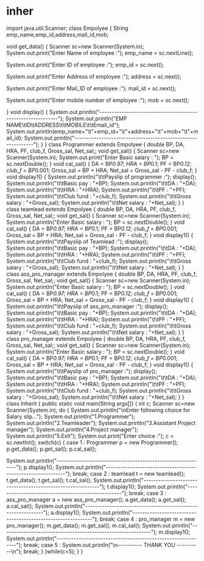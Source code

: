 # inher
import java.util.Scanner; 
class Empolyee 
{ 
 String emp_name,emp_id,address,mail_id,mob; 
 
 
 void get_data() 
 { 
 Scanner sc=new Scanner(System.in); 
 System.out.print("Enter Name of employee :"); 
 emp_name = sc.nextLine(); 
 
 System.out.print("Enter ID of employee :"); 
 emp_id = sc.next(); 
 
 System.out.print("Enter Address of employee :"); 
 address = sc.next(); 
 
 System.out.print("Enter Mail_ID of employee :"); 
 mail_id = sc.next(); 
 
 System.out.print("Enter mobile number of employee :"); 
 mob = sc.next(); 
 
 } 
 void display() 
 { 
 System.out.println("-------------------------------------------------------------"); 
 System.out.println("EMP NAME\tID\tADDRESS\t\tMOBILE\t\tEmail_id"); 
 System.out.println(emp_name+"\t"+emp_id+"\t"+address+"\t"+mob+"\t"+mail_id); 
System.out.println("-------------------------------------------------------------"); 
 } 
} 
class Programmer extends Empolyee 
{ 
double BP, DA, HRA, PF, club_f, Gross_sal, Net_sal;; 
void get_sal() 
{ 
Scanner sc=new Scanner(System.in); 
 System.out.print("Enter Basic salary : "); 
 BP = sc.nextDouble(); 
} 
void cal_sal() 
{ 
DA = BP*0.97; 
HRA = BP*0.1; 
PF = BP*0.12; 
club_f = BP*0.001; 
Gross_sal = BP + HRA; 
Net_sal = Gross_sal - PF - club_f; 
} 
void display1() 
{ 
System.out.println("\t\tPayslip of programmer :"); 
display(); 
System.out.println("\t\tBasic pay : "+BP); 
System.out.println("\t\tDA : "+DA); 
System.out.println("\t\tHRA : "+HRA); 
System.out.println("\t\tPF : "+PF); 
System.out.println("\t\tClub fund : "+club_f); 
System.out.println("\t\tGross salary : "+Gross_sal); 
System.out.println("\t\tNet salary : "+Net_sal); 
} 
} 
class teamlead extends Empolyee 
{ 
double BP, DA, HRA, PF, club_f, Gross_sal, Net_sal;; 
void get_sal() 
{ 
Scanner sc=new Scanner(System.in); 
 System.out.println("Enter Basic salary : "); 
 BP = sc.nextDouble(); 
} 
void cal_sal() 
{ 
DA = BP*0.97; 
HRA = BP*0.1; 
PF = BP*0.12; 
club_f = BP*0.001; 
Gross_sal = BP + HRA; 
Net_sal = Gross_sal - PF - club_f; 
} 
void display1() 
{ 
System.out.println("\t\tPayslip of Teamlead :"); 
display(); 
System.out.println("\t\tBasic pay : "+BP); 
System.out.println("\t\tDA : "+DA); 
System.out.println("\t\tHRA : "+HRA); 
System.out.println("\t\tPF : "+PF); 
System.out.println("\t\tClub fund : "+club_f); 
System.out.println("\t\tGross salary : "+Gross_sal); 
System.out.println("\t\tNet salary : "+Net_sal); 
} 
} 
class ass_pro_manager extends Empolyee 
{ 
double BP, DA, HRA, PF, club_f, Gross_sal, Net_sal;; 
void get_sal() 
{ 
Scanner sc=new Scanner(System.in); 
 System.out.println("Enter Basic salary : "); 
 BP = sc.nextDouble(); 
} 
void cal_sal() 
{ 
DA = BP*0.97; 
HRA = BP*0.1; 
PF = BP*0.12; 
club_f = BP*0.001; 
Gross_sal = BP + HRA; 
Net_sal = Gross_sal - PF - club_f; 
} 
void display1() 
{ 
System.out.println("\t\tPayslip of ass_pro_manager :"); 
display(); 
System.out.println("\t\tBasic pay : "+BP); 
System.out.println("\t\tDA : "+DA); 
System.out.println("\t\tHRA : "+HRA); 
System.out.println("\t\tPF : "+PF); 
System.out.println("\t\tClub fund : "+club_f); 
System.out.println("\t\tGross salary : "+Gross_sal); 
System.out.println("\t\tNet salary : "+Net_sal); 
} 
} 
class pro_manager extends Empolyee 
{ 
double BP, DA, HRA, PF, club_f, Gross_sal, Net_sal;; 
void get_sal() 
{ 
Scanner sc=new Scanner(System.in); 
 System.out.println("Enter Basic salary : "); 
 BP = sc.nextDouble(); 
} 
void cal_sal() 
{ 
DA = BP*0.97; 
HRA = BP*0.1; 
PF = BP*0.12; 
club_f = BP*0.001; 
Gross_sal = BP + HRA; 
Net_sal = Gross_sal - PF - club_f; 
} 
void display1() 
{ 
System.out.println("\t\tPayslip of pro_manager :"); 
display(); 
System.out.println("\t\tBasic pay : "+BP); 
System.out.println("\t\tDA : "+DA); 
System.out.println("\t\tHRA : "+HRA); 
System.out.println("\t\tPF : "+PF); 
System.out.println("\t\tClub fund : "+club_f); 
System.out.println("\t\tGross salary : "+Gross_sal); 
System.out.println("\t\tNet salary : "+Net_sal); 
} 
} 
class Inherit 
{ 
public static void main(String args[]) 
{ 
int c; 
Scanner sc=new Scanner(System.in); 
do 
{ 
System.out.println("\nEnter following choice for Salary slip..."); 
System.out.println("1.Programmer"); 
System.out.println("2.Teamleader"); 
System.out.println("3.Assistant Project manager"); 
System.out.println("4.Project manager"); 
System.out.println("5.Exit"); 
System.out.print("Enter choice :"); 
c = sc.nextInt(); 
switch(c) 
{ 
case 1 : 
Programmer p = new Programmer(); 
 p.get_data(); 
p.get_sal(); 
p.cal_sal(); 
 
System.out.println("-------------------------------------------------------------"); 
p.display1(); 
System.out.println("-------------------------------------------------------------"); 
break; 
case 2 : 
teamlead t = new teamlead(); 
t.get_data(); 
t.get_sal(); 
t.cal_sal(); 
System.out.println("------------------------------------------------------------"); 
t.display1(); 
System.out.println("---------------------------------------------------"); 
break; 
case 3 : 
ass_pro_manager a = new ass_pro_manager(); 
a.get_data(); 
a.get_sal(); 
a.cal_sal(); 
System.out.println("-------------------------------------------------------------"); 
a.display1(); 
System.out.println("-------------------------------------------------------------"); 
break; 
case 4 : 
pro_manager m = new pro_manager(); 
m.get_data(); 
m.get_sal(); 
m.cal_sal(); 
System.out.println("-------------------------------------------------------------"); 
m.display1(); 
System.out.println("-------------------------------------------------------------"); 
break; 
case 5 : System.out.println("\n---------- THANK YOU ----------\n"); 
break; 
} 
}while(c<5); 
} 
}

